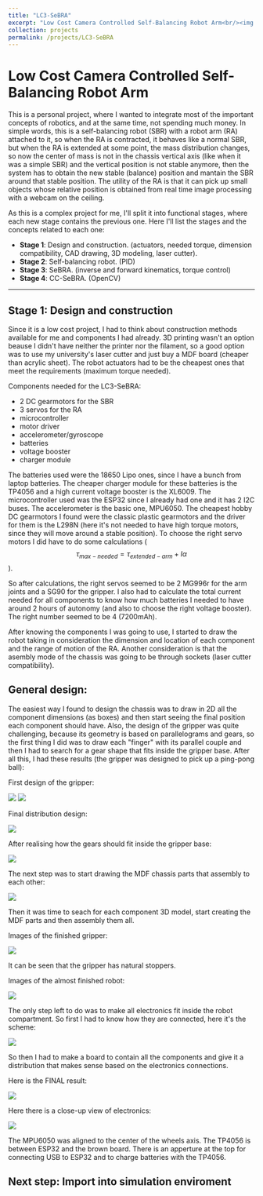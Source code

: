 ```yaml
---
title: "LC3-SeBRA"
excerpt: "Low Cost Camera Controlled Self-Balancing Robot Arm<br/><img src='/images/lc3-sebra.png'>"
collection: projects
permalink: /projects/LC3-SeBRA
---
```




# Low Cost Camera Controlled Self-Balancing Robot Arm

This is a personal project, where I wanted to integrate most of the important concepts of robotics, and at the same time, not spending much money. In simple words, this is a self-balancing robot (SBR) with a robot arm (RA) attached to it, so when the RA is contracted, it behaves like a normal SBR, but when the RA is extended at some point, the mass distribution changes, so now the center of mass is not in the chassis vertical axis (like when it was a simple SBR) and the vertical position is not stable anymore, then the system has to obtain the new stable (balance) position and mantain the SBR around that stable position. The utility of the RA is that it can pick up small objects whose relative position is obtained from real time image processing with a webcam on the ceiling.

As this is a complex project for me, I'll split it into functional stages, where each new stage contains the previous one. Here I'll list the stages and the concepts related to each one:

- **Stage 1**: Design and construction. (actuators, needed torque, dimension compatibility, CAD drawing, 3D modeling, laser cutter).
- **Stage 2**: Self-balancing robot. (PID)
- **Stage 3**: SeBRA. (inverse and forward kinematics, torque control)
- **Stage 4**: CC-SeBRA. (OpenCV)

---

## Stage 1: Design and construction

Since it is a low cost project, I had to think about construction methods available for me and components I had already. 3D printing wasn't an option beause I didn't have neither the printer nor the filament, so a good option was to use my university's laser cutter and just buy a MDF board (cheaper than acrylic sheet). The robot actuators had to be the cheapest ones that meet the requirements (maximum torque needed).

Components needed for the LC3-SeBRA:
- 2 DC gearmotors for the SBR
- 3 servos for the RA
- microcontroller
- motor driver
- accelerometer/gyroscope
- batteries
- voltage booster
- charger module

The batteries used were the 18650 Lipo ones, since I have a bunch from laptop batteries. The cheaper charger module for these batteries is the TP4056 and a high current voltage booster is the XL6009. The microcontroller used was the ESP32 since I already had one and it has 2 I2C buses. The accelerometer is the basic one, MPU6050. The cheapest hobby DC gearmotors I found were the classic plastic gearmotors and the driver for them is the L298N (here it's not needed to have high torque motors, since they will move around a stable position). To choose the right servo motors I did have to do some calculations ($$\tau_{max-needed} = \tau_{extended-arm} + I\alpha$$).

So after calculations, the right servos seemed to be 2 MG996r for the arm joints and a SG90 for the gripper. I also had to calculate the total current needed for all components to know how much batteries I needed to have around 2 hours of autonomy (and also to choose the right voltage booster). The right number seemed to be 4 (7200mAh).

After knowing the components I was going to use, I started to draw the robot taking in consideration the dimension and location of each component and the range of motion of the RA. Another consideration is that the asembly mode of the chassis was going to be through sockets (laser cutter compatibility).

## General design:

The easiest way I found to design the chassis was to draw in 2D all the component dimensions (as boxes) and then start seeing the final position each component should have. Also, the design of the gripper was quite challenging, because its geometry is based on parallelograms and gears, so the first thing I did was to draw each "finger" with its parallel couple and then I had to search for a gear shape that fits inside the gripper base. After all this, I had these results (the gripper was designed to pick up a ping-pong ball):

First design of the gripper:

![](/images/dwg7.png)
![](/images/dwg6.png)

Final distribution design:

![](/images/dwg1.jpg)

After realising how the gears should fit inside the gripper base:

![](/images/dwg2.png)

The next step was to start drawing the MDF chassis parts that assembly to each other:

![](/images/dwg3.jpg)

Then it was time to seach for each component 3D model, start creating the MDF parts and then assembly them all.

Images of the finished gripper:

![](/images/dwg4.png)

It can be seen that the gripper has natural stoppers.

Images of the almost finished robot:

![](/images/dwg5.png)

The only step left to do was to make all electronics fit inside the robot compartment. So first I had to know how they are connected, here it's the scheme:

![](/images/ckt_sebra.png)

So then I had to make a board to contain all the components and give it a distribution that makes sense based on the electronics connections.

Here is the FINAL result:

![](/images/recorte_r1.jpg)

Here there is a close-up view of electronics:

![](/images/ckt_3d.jpg)

The MPU6050 was aligned to the center of the wheels axis. The TP4056 is between ESP32 and the brown board. There is an apperture at the top for connecting USB to ESP32 and to charge batteries with the TP4056.

## Next step: Import into simulation enviroment